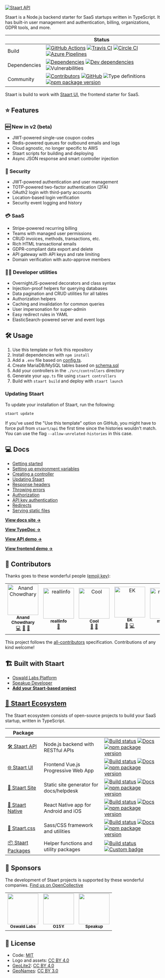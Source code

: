 [![Staart API](https://raw.githubusercontent.com/staart/staart.js.org/master/assets/svg/api.svg?sanitize=true)](https://staart.js.org/api)

Staart is a Node.js backend starter for SaaS startups written in TypeScript. It has built-in user management and authentication, billing, organizations, GDPR tools, and more.

|              | Status                                                                                                                                                                                                                                                                                                                                                                                                                                                                                                                                                     |
| ------------ | ---------------------------------------------------------------------------------------------------------------------------------------------------------------------------------------------------------------------------------------------------------------------------------------------------------------------------------------------------------------------------------------------------------------------------------------------------------------------------------------------------------------------------------------------------------- |
| Build        | [![GitHub Actions](https://github.com/staart/api/workflows/Node%20CI/badge.svg)](https://github.com/staart/api/actions) [![Travis CI](https://img.shields.io/travis/staart/api?label=Travis%20CI)](https://travis-ci.org/staart/api) [![Circle CI](https://img.shields.io/circleci/build/github/staart/api?label=Circle%20CI)](https://circleci.com/gh/staart/api) [![Azure Pipelines](https://dev.azure.com/staart/api/_apis/build/status/staart.api?branchName=master)](https://dev.azure.com/staart/api/_build/latest?definitionId=1&branchName=master) |
| Dependencies | [![Dependencies](https://img.shields.io/david/staart/api.svg)](https://david-dm.org/staart/api) [![Dev dependencies](https://img.shields.io/david/dev/staart/api.svg)](https://david-dm.org/staart/api) ![Vulnerabilities](https://img.shields.io/snyk/vulnerabilities/github/staart/api.svg)                                                                                                                                                                                                                                                              |
| Community    | [![Contributors](https://img.shields.io/github/contributors/staart/api.svg)](https://github.com/staart/api/graphs/contributors) [![GitHub](https://img.shields.io/github/license/staart/api.svg)](https://github.com/staart/api/blob/master/LICENSE) ![Type definitions](https://img.shields.io/badge/types-TypeScript-blue.svg) [![npm package version](https://img.shields.io/npm/v/@staart/api)](https://www.npmjs.com/package/@staart/api)                                                                                                             |

Staart is build to work with [Staart UI](https://github.com/staart/ui), the frontend starter for SaaS.

## ⭐ Features

### 🆕 New in v2 (beta)

- JWT-powered single-use coupon codes
- Redis-powered queues for outbound emails and logs
- Cloud agnostic, no longer specific to AWS
- Staart scripts for building and deploying
- Async JSON response and smart controller injection

### 🔐 Security

- JWT-powered authentication and user management
- TOTP-powered two-factor authentication (2FA)
- OAuth2 login with third-party accounts
- Location-based login verification
- Security event logging and history

### 💳 SaaS

- Stripe-powered recurring billing
- Teams with managed user permissions
- CRUD invoices, methods, transactions, etc.
- Rich HTML transactional emails
- GDPR-compliant data export and delete
- API gateway with API keys and rate limiting
- Domain verification with auto-approve members

### 👩‍💻 Developer utilities

- OvernightJS-powered decorators and class syntax
- Injection-proof helpers for querying databases
- Data pagination and CRUD utilities for all tables
- Authorization helpers
- Caching and invalidation for common queries
- User impersonation for super-admin
- Easy redirect rules in YAML
- ElasticSearch-powered server and event logs

## 🛠 Usage

1. Use this template or fork this repository
1. Install dependencies with `npm install`
1. Add a `.env` file based on [config.ts](https://github.com/staart/api/blob/master/src/config.ts).
1. Create MariaDB/MySQL tables based on [schema.sql](https://github.com/staart/api/blob/master/schema.sql)
1. Add your controllers in the `./src/controllers` directory
1. Generate your `app.ts` file using `staart controllers`
1. Build with `staart build` and deploy with `staart launch`

### Updating Staart

To update your installation of Staart, run the following:

```bash
staart update
```

If you've used the "Use this template" option on GitHub, you might have to force pull from `staart/api` the first time since the histories wouldn't match. You can use the flag `--allow-unrelated-histories` in this case.

## 💻 Docs

- [Getting started](https://staart.js.org/api/getting-started.html)
- [Setting up environment variables](https://staart.js.org/api/setting-up-environment-variables.html)
- [Creating a controller](https://staart.js.org/api/creating-a-controller.html)
- [Updating Staart](https://staart.js.org/api/update.html)
- [Response headers](https://staart.js.org/api/response-headers.html)
- [Throwing errors](https://staart.js.org/api/throwing-errors.html)
- [Authorization](https://staart.js.org/api/authorization.html)
- [API key authentication](https://staart.js.org/api/api-key-authentication.html)
- [Redirects](https://staart.js.org/api/redirects.html)
- [Serving static files](https://staart.js.org/api/serving-static-files.html)

**[View docs site →](https://staart.js.org/api)**

**[View TypeDoc →](https://staart-typedoc.netlify.com)**

**[View API demo →](http://staart.prod.oswaldlabs.com)**

**[View frontend demo →](https://staart-ui.o15y.now.sh)**

## 👥 Contributors

Thanks goes to these wonderful people ([emoji key](https://allcontributors.org/docs/en/emoji-key)):

<!-- ALL-CONTRIBUTORS-LIST:START - Do not remove or modify this section -->
<!-- prettier-ignore -->
<table>
  <tr>
    <td align="center"><a href="https://anandchowdhary.com/?utm_source=github&utm_campaign=about-link"><img src="https://avatars3.githubusercontent.com/u/2841780?v=4" width="100px;" alt="Anand Chowdhary"/><br /><sub><b>Anand Chowdhary</b></sub></a><br /><a href="https://github.com/staart/api/commits?author=AnandChowdhary" title="Code">💻</a> <a href="https://github.com/staart/api/commits?author=AnandChowdhary" title="Documentation">📖</a> <a href="#design-AnandChowdhary" title="Design">🎨</a></td>
    <td align="center"><a href="http://komiserback@gmail.com"><img src="https://avatars3.githubusercontent.com/u/36298335?v=4" width="100px;" alt="reallinfo"/><br /><sub><b>reallinfo</b></sub></a><br /><a href="#design-reallinfo" title="Design">🎨</a></td>
    <td align="center"><a href="https://github.com/coooolers"><img src="https://avatars2.githubusercontent.com/u/20610084?v=4" width="100px;" alt="Cool"/><br /><sub><b>Cool</b></sub></a><br /><a href="https://github.com/staart/api/issues?q=author%3Acoooolers" title="Bug reports">🐛</a> <a href="#ideas-coooolers" title="Ideas, Planning, & Feedback">🤔</a></td>
    <td align="center"><a href="https://github.com/ektek"><img src="https://avatars1.githubusercontent.com/u/54689503?v=4" width="100px;" alt="EK"/><br /><sub><b>EK</b></sub></a><br /><a href="https://github.com/staart/api/issues?q=author%3Aektek" title="Bug reports">🐛</a> <a href="https://github.com/staart/api/commits?author=ektek" title="Code">💻</a></td>
    <td align="center"><a href="https://github.com/mattp95"><img src="https://avatars0.githubusercontent.com/u/29185361?v=4" width="100px;" alt="mattp95"/><br /><sub><b>mattp95</b></sub></a><br /><a href="https://github.com/staart/api/issues?q=author%3Amattp95" title="Bug reports">🐛</a> <a href="https://github.com/staart/api/commits?author=mattp95" title="Documentation">📖</a></td>
  </tr>
</table>

<!-- ALL-CONTRIBUTORS-LIST:END -->

This project follows the [all-contributors](https://github.com/all-contributors/all-contributors) specification. Contributions of any kind welcome!

## 🏗️ Built with Staart

- [Oswald Labs Platform](https://github.com/OswaldLabsOpenSource/platform-v3)
- [Speakup Developer](https://github.com/speakupnl/staart)
- [**Add your Staart-based project**](https://github.com/staart/api/edit/master/README.md)

## [🏁 Staart Ecosystem](https://staart.js.org)

The Staart ecosystem consists of open-source projects to build your SaaS startup, written in TypeScript.

| Package                                                  |                                         |                                                                                                                                                                                                                                                                                                                                                                                                                       |
| -------------------------------------------------------- | --------------------------------------- | --------------------------------------------------------------------------------------------------------------------------------------------------------------------------------------------------------------------------------------------------------------------------------------------------------------------------------------------------------------------------------------------------------------------- |
| [🛠️ Staart API](https://github.com/staart/api)           | Node.js backend with RESTful APIs       | [![Build status](https://img.shields.io/circleci/build/github/staart/api)](https://circleci.com/gh/staart/api) [![Docs](https://img.shields.io/endpoint?url=https%3A%2F%2Fstaart.js.org%2Fshield-schema%2Fapi.json)](https://staart.js.org/api) [![npm package version](https://img.shields.io/npm/v/@staart/api)](https://www.npmjs.com/package/@staart/api)                                                         |
| [🌐 Staart UI](https://github.com/staart/ui)             | Frontend Vue.js Progressive Web App     | [![Build status](https://img.shields.io/circleci/build/github/staart/ui)](https://circleci.com/gh/staart/ui) [![Docs](https://img.shields.io/endpoint?url=https%3A%2F%2Fstaart.js.org%2Fshield-schema%2Fui.json)](https://staart.js.org/ui) [![npm package version](https://img.shields.io/npm/v/@staart/ui)](https://www.npmjs.com/package/@staart/ui)                                                               |
| [📑 Staart Site](https://github.com/staart/site)         | Static site generator for docs/helpdesk | [![Build status](https://img.shields.io/circleci/build/github/staart/site)](https://circleci.com/gh/staart/site) [![Docs](https://img.shields.io/endpoint?url=https%3A%2F%2Fstaart.js.org%2Fshield-schema%2Fsite.json)](https://staart.js.org/site) [![npm package version](https://img.shields.io/npm/v/@staart/site)](https://www.npmjs.com/package/@staart/site)                                                   |
| [📱 Staart Native](https://github.com/staart/native)     | React Native app for Android and iOS    | [![Build status](https://img.shields.io/circleci/build/github/staart/native)](https://circleci.com/gh/staart/native) [![Docs](https://img.shields.io/endpoint?url=https%3A%2F%2Fstaart.js.org%2Fshield-schema%2Fnative.json)](https://staart.js.org/native) [![npm package version](https://img.shields.io/npm/v/@staart/native)](https://www.npmjs.com/package/@staart/native)                                       |
| [🎨 Staart.css](https://github.com/staart/css)           | Sass/CSS framework and utilities        | [![Build status](https://img.shields.io/circleci/build/github/staart/css)](https://circleci.com/gh/staart/css) [![Docs](https://img.shields.io/endpoint?url=https%3A%2F%2Fstaart.js.org%2Fshield-schema%2Fcss.json)](https://staart.js.org/css) [![npm package version](https://img.shields.io/npm/v/@staart/css)](https://www.npmjs.com/package/@staart/css)                                                         |
| [📦 Staart Packages](https://github.com/staart/packages) | Helper functions and utility packages   | [![Build status](https://img.shields.io/circleci/build/github/staart/packages)](https://circleci.com/gh/staart/packages) [![Custom badge](https://img.shields.io/endpoint?url=https%3A%2F%2Fservices.anandchowdhary.now.sh%2Fapi%2Fgithub-files%3Frepo%3Dstaart%2Fpackages%26path%3Dpackages%26label%3Dstaart%26message%3D%25241%2524%2520package%2524S%2524%26color%3Dblueviolet)](https://www.npmjs.com/org/staart) |

## 💝 Sponsors

The development of Staart projects is supported by these wonderful companies. [Find us on OpenCollective](https://opencollective.com/staart)

<!-- prettier-ignore -->
<table>
  <tr>
    <td align="center"><a href="https://github.com/OswaldLabsOpenSource"><img src="https://avatars3.githubusercontent.com/u/21421587?v=4" width="100px" alt=""/><br><sub><b>Oswald Labs</b></sub></a></td>
    <td align="center"><a href="https://github.com/O15Y"><img src="https://avatars3.githubusercontent.com/u/48348500?v=4" width="100px" alt=""/><br><sub><b>O15Y</b></sub></a></td>
    <td align="center"><a href="https://github.com/speakupnl"><img src="https://avatars3.githubusercontent.com/u/33686381?v=4" width="100px" alt=""/><br><sub><b>Speakup</b></sub></a></td>
  </tr>
</table>

## 📄 License

- Code: [MIT](https://github.com/staart/api/blob/master/LICENSE)
- Logo and assets: [CC BY 4.0](https://creativecommons.org/licenses/by/4.0/)
- [GeoLite2](https://dev.maxmind.com/geoip/geoip2/geolite2/): [CC BY 4.0](https://creativecommons.org/licenses/by/4.0/)
- [GeoNames](http://www.geonames.org/): [CC BY 3.0](https://creativecommons.org/licenses/by/3.0/)
